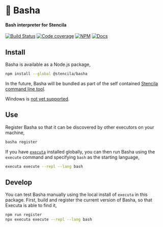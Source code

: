 # 🔨 Basha

#### Bash interpreter for Stencila

[![Build Status](https://dev.azure.com/stencila/stencila/_apis/build/status/stencila.basha?branchName=master)](https://dev.azure.com/stencila/stencila/_build/latest?definitionId=2&branchName=master)
[![Code coverage](https://codecov.io/gh/stencila/basha/branch/master/graph/badge.svg)](https://codecov.io/gh/stencila/basha)
[![NPM](https://img.shields.io/npm/v/@stencila/basha.svg?style=flat)](https://www.npmjs.com/package/@stencila/basha)
[![Docs](https://img.shields.io/badge/docs-latest-blue.svg)](https://stencila.github.io/basha/)

## Install

Basha is available as a Node.js package,

```bash
npm install --global @stencila/basha
```

In the future, Basha will be bundled as part of the self contained [Stencila command line tool](https://github.com/stencila/stencila#cli).

Windows is [not yet supported](https://github.com/stencila/basha/issues/2).

## Use

Register Basha so that it can be discovered by other executors on your machine,

```bash
basha register
```

If you have [`executa`](https://github.com/stencila/executa) installed globally, you can then run Basha using the `execute` command and specifying `bash` as the starting language,

```bash
executa execute --repl --lang bash
```

## Develop

You can test Basha manually using the local install of `executa` in this package. First, build and register the current version of Basha, so that Executa is able to find it,

```bash
npm run register
npx executa execute --repl --lang bash
```
